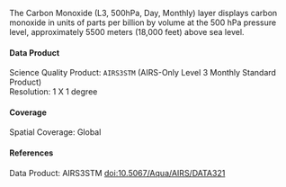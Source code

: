 The Carbon Monoxide (L3, 500hPa, Day, Monthly) layer displays carbon monoxide in units of parts per billion by volume at the 500 hPa pressure level, approximately 5500 meters (18,000 feet) above sea level.

#### Data Product
Science Quality Product: `AIRS3STM` (AIRS-Only Level 3 Monthly Standard Product)<br>
Resolution: 1 X 1 degree

#### Coverage
Spatial Coverage: Global

#### References
Data Product: AIRS3STM [doi:10.5067/Aqua/AIRS/DATA321](https://doi.org/10.5067/Aqua/AIRS/DATA321)
